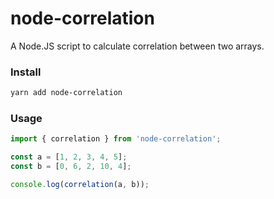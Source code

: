# node-correlation

A Node.JS script to calculate correlation between two arrays.

### Install

```sh
yarn add node-correlation
```

### Usage

```js
import { correlation } from 'node-correlation';

const a = [1, 2, 3, 4, 5];
const b = [0, 6, 2, 10, 4];

console.log(correlation(a, b));
```
